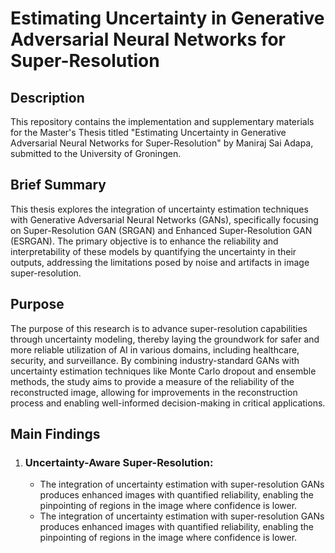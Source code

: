 # Estimating Uncertainty in Generative Adversarial Neural Networks for Super-Resolution

## Description
This repository contains the implementation and supplementary materials for the Master's Thesis titled "Estimating Uncertainty in Generative Adversarial Neural Networks for Super-Resolution" by Maniraj Sai Adapa, submitted to the University of Groningen.

## Brief Summary
This thesis explores the integration of uncertainty estimation techniques with Generative Adversarial Neural Networks (GANs), specifically focusing on Super-Resolution GAN (SRGAN) and Enhanced Super-Resolution GAN (ESRGAN). The primary objective is to enhance the reliability and interpretability of these models by quantifying the uncertainty in their outputs, addressing the limitations posed by noise and artifacts in image super-resolution.

## Purpose
The purpose of this research is to advance super-resolution capabilities through uncertainty modeling, thereby laying the groundwork for safer and more reliable utilization of AI in various domains, including healthcare, security, and surveillance. By combining industry-standard GANs with uncertainty estimation techniques like Monte Carlo dropout and ensemble methods, the study aims to provide a measure of the reliability of the reconstructed image, allowing for improvements in the reconstruction process and enabling well-informed decision-making in critical applications.

## Main Findings
1. ### Uncertainty-Aware Super-Resolution:
   - The integration of uncertainty estimation with super-resolution GANs produces enhanced images with quantified reliability, enabling the pinpointing of regions in the image where confidence is lower.
   - The integration of uncertainty estimation with super-resolution GANs produces enhanced images with quantified reliability, enabling the pinpointing of regions in the image where confidence is lower.
